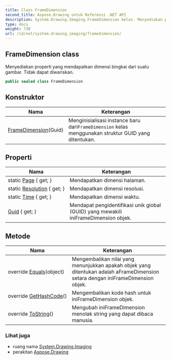 ```yaml
---
title: Class FrameDimension
second_title: Aspose.Drawing untuk Referensi .NET API
description: System.Drawing.Imaging.FrameDimension kelas. Menyediakan properti yang mendapatkan dimensi bingkai dari suatu gambar. Tidak dapat diwariskan.
type: docs
weight: 730
url: /id/net/system.drawing.imaging/framedimension/
---
```

## FrameDimension class

Menyediakan properti yang mendapatkan dimensi bingkai dari suatu gambar. Tidak dapat diwariskan.

```csharp
public sealed class FrameDimension
```

## Konstruktor

| Nama | Keterangan |
| --- | --- |
| [FrameDimension](framedimension/)(Guid) | Menginisialisasi instance baru dari`FrameDimension` kelas menggunakan struktur GUID yang ditentukan. |

## Properti

| Nama | Keterangan |
| --- | --- |
| static [Page](../../system.drawing.imaging/framedimension/page/) { get; } | Mendapatkan dimensi halaman. |
| static [Resolution](../../system.drawing.imaging/framedimension/resolution/) { get; } | Mendapatkan dimensi resolusi. |
| static [Time](../../system.drawing.imaging/framedimension/time/) { get; } | Mendapatkan dimensi waktu. |
| [Guid](../../system.drawing.imaging/framedimension/guid/) { get; } | Mendapat pengidentifikasi unik global (GUID) yang mewakili iniFrameDimension objek. |

## Metode

| Nama | Keterangan |
| --- | --- |
| override [Equals](../../system.drawing.imaging/framedimension/equals/)(object) | Mengembalikan nilai yang menunjukkan apakah objek yang ditentukan adalah aFrameDimension setara dengan iniFrameDimension objek. |
| override [GetHashCode](../../system.drawing.imaging/framedimension/gethashcode/)() | Mengembalikan kode hash untuk iniFrameDimension objek. |
| override [ToString](../../system.drawing.imaging/framedimension/tostring/)() | Mengubah iniFrameDimension menolak string yang dapat dibaca manusia. |

### Lihat juga

* ruang nama [System.Drawing.Imaging](../../system.drawing.imaging/)
* perakitan [Aspose.Drawing](../../)


